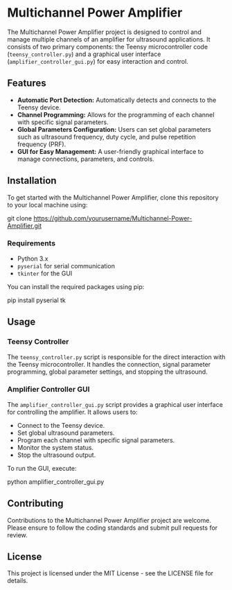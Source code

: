 # Multichannel Power Amplifier

The Multichannel Power Amplifier project is designed to control and manage multiple channels of an amplifier for ultrasound applications. It consists of two primary components: the Teensy microcontroller code (`teensy_controller.py`) and a graphical user interface (`amplifier_controller_gui.py`) for easy interaction and control.

## Features

- **Automatic Port Detection:** Automatically detects and connects to the Teensy device.
- **Channel Programming:** Allows for the programming of each channel with specific signal parameters.
- **Global Parameters Configuration:** Users can set global parameters such as ultrasound frequency, duty cycle, and pulse repetition frequency (PRF).
- **GUI for Easy Management:** A user-friendly graphical interface to manage connections, parameters, and controls.

## Installation

To get started with the Multichannel Power Amplifier, clone this repository to your local machine using:

git clone https://github.com/yourusername/Multichannel-Power-Amplifier.git


### Requirements

- Python 3.x
- `pyserial` for serial communication
- `tkinter` for the GUI

You can install the required packages using pip:

pip install pyserial tk


## Usage

### Teensy Controller

The `teensy_controller.py` script is responsible for the direct interaction with the Teensy microcontroller. It handles the connection, signal parameter programming, global parameter settings, and stopping the ultrasound.

### Amplifier Controller GUI

The `amplifier_controller_gui.py` script provides a graphical user interface for controlling the amplifier. It allows users to:

- Connect to the Teensy device.
- Set global ultrasound parameters.
- Program each channel with specific signal parameters.
- Monitor the system status.
- Stop the ultrasound output.

To run the GUI, execute:

python amplifier_controller_gui.py


## Contributing

Contributions to the Multichannel Power Amplifier project are welcome. Please ensure to follow the coding standards and submit pull requests for review.

## License

This project is licensed under the MIT License - see the LICENSE file for details.
